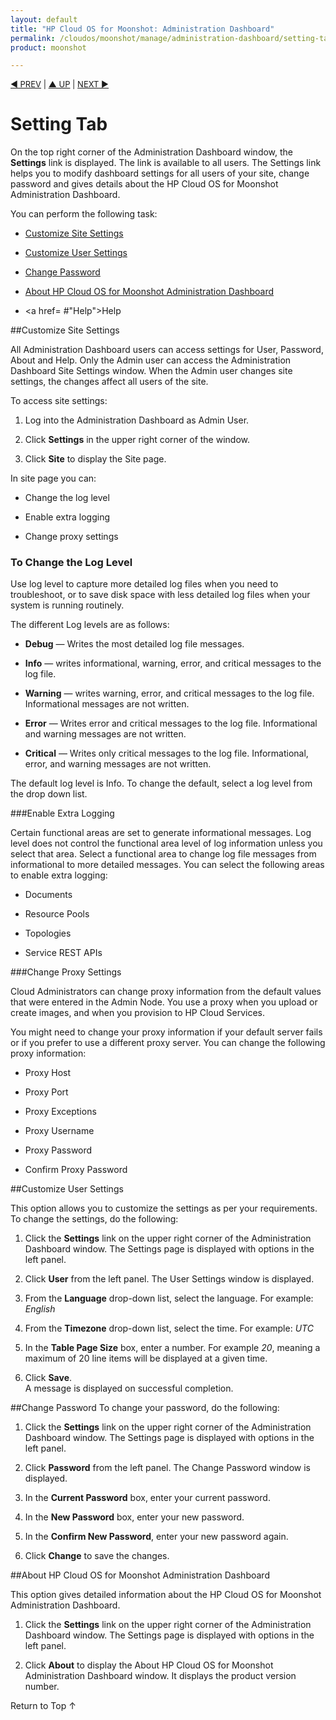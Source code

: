 ```yaml
---
layout: default
title: "HP Cloud OS for Moonshot: Administration Dashboard"
permalink: /cloudos/moonshot/manage/administration-dashboard/setting-tab/
product: moonshot

---
```


<script>

function PageRefresh {
onLoad="window.refresh"
}

PageRefresh();

</script>

<p style="font-size: small;"> <a href="cloudos/moonshot/manage/administration-dashboard/before-you-begin/"">&#9664; PREV</a> | <a href="cloudos/moonshot/manage/administration-dashboard/before-you-begin/">&#9650; UP</a> | <a href= "/cloudos/moonshot/manage/image-builder">NEXT &#9654; </p></a>


# Setting Tab #

On the top right corner of the Administration Dashboard window, the **Settings** link is displayed. The link is available to all users. The Settings link helps you to modify dashboard settings for all users of your site, change password and gives details about the HP Cloud OS for Moonshot Administration Dashboard.

You can perform the following task:

* <a href="#Customize Site Settings">Customize Site Settings</a>

* <a href="#Customize User Settings">Customize User Settings</a>

* <a href= "#Change Password"> Change Password</a>

* <a href= "#About HP Cloud OS for Moonshot Administration Dashboard">About HP Cloud OS for Moonshot Administration Dashboard</a>

* <a href= #"Help">Help</a>


##Customize Site Settings <a name= "Customize Site Settings"></a>

All Administration Dashboard users can access settings for User, Password, About and Help. Only the Admin user can access the Administration Dashboard Site Settings window. When the Admin user changes site settings, the changes affect all users of the site.

To access site settings:

1.	Log into the Administration Dashboard as Admin User.

2.	Click **Settings** in the upper right corner of the window.

3.	Click **Site** to display the Site page.

In site page you can:

* Change the log level

* Enable extra logging 

* Change proxy settings

### To Change the Log Level

Use log level to capture more detailed log files when you need to troubleshoot, or to save disk space with less detailed log files when your system is running routinely.

The different Log levels are as follows:

* **Debug** — Writes the most detailed log file messages.

* **Info** — writes informational, warning, error, and critical messages to the log file.

* **Warning** — writes warning, error, and critical messages to the log file. Informational messages are not written.
 
* **Error** — Writes error and critical messages to the log file. Informational and warning messages are not written.

* **Critical** — Writes only critical messages to the log file. Informational, error, and warning messages are not written.

The default log level is Info. To change the default, select a log level from the drop down list.

###Enable Extra Logging

Certain functional areas are set to generate informational messages. Log level does not control the functional area level of log information unless you select that area. Select a functional area to change log file messages from informational to more detailed messages. You can select the following areas to enable extra logging:

* Documents

* Resource Pools

* Topologies

* Service REST APIs

###Change Proxy Settings

Cloud Administrators can change proxy information from the default values that were entered in the Admin Node. You use a proxy when you upload or create images, and when you provision to HP Cloud Services.

You might need to change your proxy information if your default server fails or if you prefer to use a different proxy server. You can change the following proxy information:

* Proxy Host

* Proxy Port

* Proxy Exceptions

* Proxy Username

* Proxy Password  

* Confirm Proxy Password

##Customize User Settings <a name="Customize User Settings"></a>

This option allows you to customize the settings as per your requirements. To change the settings, do the following:

1.	Click the **Settings** link on the upper right corner of the Administration Dashboard window.
The Settings page is displayed with options in the left panel.

2.	Click **User** from the left panel.
The User Settings window is displayed.

3.	From the **Language** drop-down list, select the language. For example: *English*

4.	From the **Timezone** drop-down list, select the time. For example: *UTC*

5.	In the **Table Page Size** box, enter a number. For example *20*, meaning a maximum of 20 line items will be displayed at a given time.

6.	Click **Save**. <br>A message is displayed on successful completion.

##Change Password <a name="Change Password"></a>
To change your password, do the following:

1. Click the **Settings** link on the upper right corner of the Administration Dashboard window. The Settings page is displayed with options in the left panel.

2. Click **Password** from the left panel. The Change Password window is displayed.

3. In the **Current Password** box, enter your current password.

4. In the **New Password** box, enter your new password.

5. In the **Confirm New Password**, enter your new password again.

6. Click **Change** to save the changes.

##About HP Cloud OS for Moonshot Administration Dashboard <a name="About HP Cloud OS for Moonshot Administration Dashboard"></a>

This option gives detailed information about the HP Cloud OS for Moonshot Administration Dashboard.

1. Click the **Settings** link on the upper right corner of the Administration Dashboard window. The Settings page is displayed with options in the left panel.

2. Click **About** to display the About HP Cloud OS for Moonshot Administration Dashboard window. It displays the product version number.


<a href="#top" style="padding:14px 0px 14px 0px; text-decoration: none;"> Return to Top &#8593; </a>
